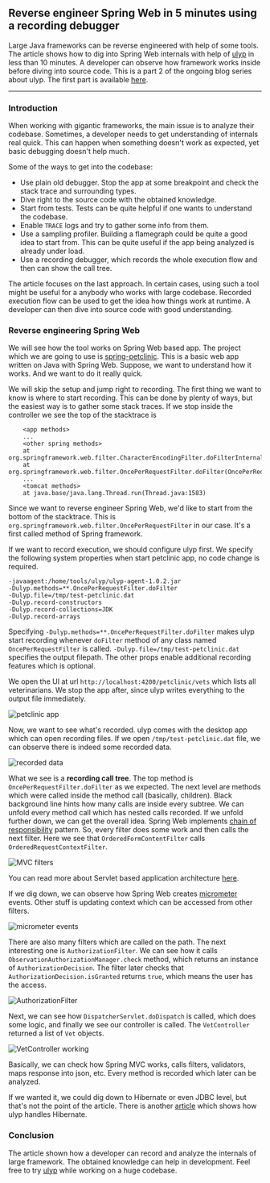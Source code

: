 ## Reverse engineer Spring Web in 5 minutes using a recording debugger

Large Java frameworks can be reverse engineered with help of some tools. 
The article shows how to dig into Spring Web internals with help of [ulyp](https://github.com/cheburitos/ulyp) 
in less than 10 minutes. A developer can observe how framework works inside before diving into source code. 
This is a part 2 of the ongoing blog series about ulyp. 
The first part is available [here](https://cheburitos.github.io/2024/10/13/recording-java-code-execution-for-faster-debugging.html).

---

### Introduction

When working with gigantic frameworks, the main issue is to analyze their codebase. 
Sometimes, a developer needs to get understanding of internals real quick. This can happen when something doesn't work as expected,
yet basic debugging doesn't help much.

Some of the ways to get into the codebase:
* Use plain old debugger. Stop the app at some breakpoint and check the stack trace and surrounding types.
* Dive right to the source code with the obtained knowledge.
* Start from tests. Tests can be quite helpful if one wants to understand the codebase.
* Enable `TRACE` logs and try to gather some info from them.
* Use a sampling profiler. Building a flamegraph could be quite a good idea to start from. This can be quite useful if the app being analyzed is already under load.
* Use a recording debugger, which records the whole execution flow and then can show the call tree.

The article focuses on the last approach. In certain cases, using such a tool might be useful for a anybody who works with large codebase. 
Recorded execution flow can be used to get the idea how things work at runtime. A developer can then dive 
into source code with good understanding.

### Reverse engineering Spring Web

We will see how the tool works on Spring Web based app. The project which we are going to 
use is [spring-petclinic](https://github.com/spring-petclinic/spring-petclinic-rest). This is a basic web app written on Java with Spring Web. 
Suppose, we want to understand how it works. And we want to do it really quick.

We will skip the setup and jump right to recording. The first thing we want to know is where to start recording. 
This can be done by plenty of ways, but the easiest way is to gather some stack traces. If we stop inside the controller
we see the top of the stacktrace is

```
    <app methods>
    ...
    <other spring methods>
	at org.springframework.web.filter.CharacterEncodingFilter.doFilterInternal(CharacterEncodingFilter.java:201)
	at org.springframework.web.filter.OncePerRequestFilter.doFilter(OncePerRequestFilter.java:116)
	...
    <tomcat methods>
	at java.base/java.lang.Thread.run(Thread.java:1583)
```

Since we want to reverse engineer Spring Web, we'd like to start from the bottom of the stacktrace. This is `org.springframework.web.filter.OncePerRequestFilter`
in our case. It's a first called method of Spring framework.

If we want to record execution, we should configure ulyp first. We specify the following system properties when start petclinic app, 
no code change is required.

```
-javaagent:/home/tools/ulyp/ulyp-agent-1.0.2.jar
-Dulyp.methods=**.OncePerRequestFilter.doFilter
-Dulyp.file=/tmp/test-petclinic.dat
-Dulyp.record-constructors
-Dulyp.record-collections=JDK
-Dulyp.record-arrays
```

Specifying `-Dulyp.methods=**.OncePerRequestFilter.doFilter` makes ulyp start recording whenever `doFilter` method of 
any class named `OncePerRequestFilter` is called. `-Dulyp.file=/tmp/test-petclinic.dat` specifies the output filepath. 
The other props enable additional recording features which is optional.

We open the UI at url `http://localhost:4200/petclinic/vets` which lists all veterinarians. We stop the app after, since ulyp 
writes everything to the output file immediately.

![petclinic app](https://cheburitos.github.io/assets/2024/12-14/petclinic1.png)

Now, we want to see what's recorded. ulyp comes with the desktop app which can open recording files. If we
open `/tmp/test-petclinic.dat` file, we can observe there is indeed some recorded data.

![recorded data](https://cheburitos.github.io/assets/2024/12-14/petclinic2.png)

What we see is a **recording call tree**. The top method is `OncePerRequestFilter.doFilter` as we expected. The next level are
methods which were called inside the method call (basically, children). Black background line hints how many calls are inside every subtree.
We can unfold every method call which has nested calls recorded. If we unfold further down, we can get the overall idea. 
Spring Web implements [chain of responsibility](https://en.wikipedia.org/wiki/Chain-of-responsibility_pattern) pattern. So, 
every filter does some work and then calls the next filter. Here we see that `OrderedFormContentFilter` calls 
`OrderedRequestContextFilter`.

![MVC filters](https://cheburitos.github.io/assets/2024/12-14/petclinic3.png)

You can read more about Servlet based application architecture [here](https://docs.spring.io/spring-security/reference/servlet/architecture.html).

If we dig down, we can observe how Spring Web creates [micrometer](https://github.com/micrometer-metrics/micrometer) events. 
Other stuff is updating context which can be accessed from other filters.

![micrometer events](https://cheburitos.github.io/assets/2024/12-14/petclinic4.png)

There are also many filters which are called on the path. The next interesting one is `AuthorizationFilter`. We can 
see how it calls `ObservationAuthorizationManager.check` method, which returns an instance of `AuthorizationDecision`. 
The filter later checks that `AuthorizationDecision.isGranted` returns `true`, which means the user has the access.

![AuthorizationFilter](https://cheburitos.github.io/assets/2024/12-14/petclinic5.png)

Next, we can see how `DispatcherServlet.doDispatch` is called, which does some logic, and finally we see our controller is called. 
The `VetController` returned a list of `Vet` objects.

![VetController working](https://cheburitos.github.io/assets/2024/12-14/petclinic6.png)

Basically, we can check how Spring MVC works, calls filters, validators, maps response into json, etc. 
Every method is recorded which later can be analyzed.

If we wanted it, we could dig down to Hibernate or even JDBC level, but that's not the point of the article. There is 
another [article](https://cheburitos.github.io/2024/10/13/recording-java-code-execution-for-faster-debugging.html) which shows how ulyp handles Hibernate.

### Conclusion

The article shown how a developer can record and analyze the internals of large framework. The obtained knowledge can 
help in development. Feel free to try [ulyp](https://github.com/cheburitos/ulyp) while working on a huge codebase.